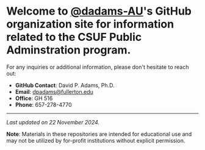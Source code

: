 # Welcome to [@dadams-AU](https://github.com/dadams-AU)'s GitHub organization site for information related to the CSUF Public Adminstration program. 


For any inquiries or additional information, please don't hesitate to reach out:

- **GitHub Contact**: David P. Adams, Ph.D.
- **Email**: dpadams@fullerton.edu
- **Office**: GH 516
- **Phone**: 657-278-4770
---

_Last updated on 22 November 2024._

**Note**: Materials in these repositories are intended for educational use and may not be utilized by for-profit institutions without explicit permission.
